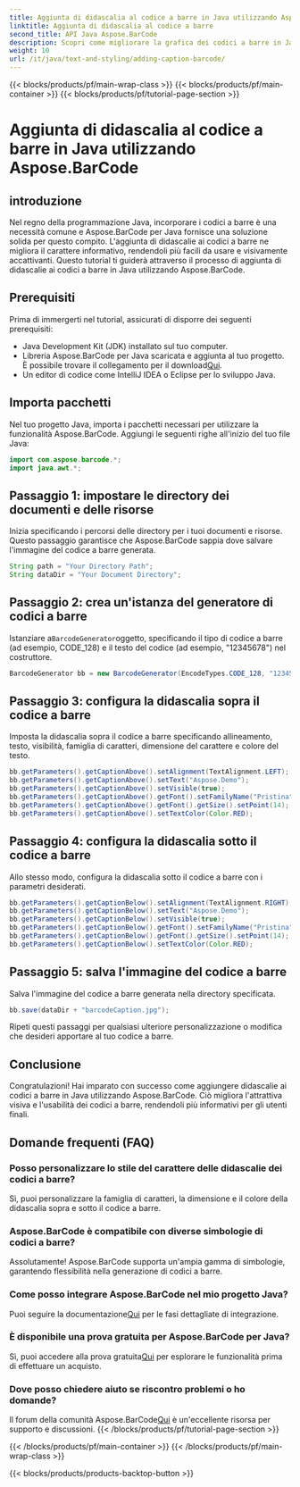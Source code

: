 ```yaml
---
title: Aggiunta di didascalia al codice a barre in Java utilizzando Aspose.BarCode
linktitle: Aggiunta di didascalia al codice a barre
second_title: API Java Aspose.BarCode
description: Scopri come migliorare la grafica dei codici a barre in Java con Aspose.BarCode. Aggiungi didascalie senza sforzo per una migliore esperienza utente.
weight: 10
url: /it/java/text-and-styling/adding-caption-barcode/
---
```


{{< blocks/products/pf/main-wrap-class >}}
{{< blocks/products/pf/main-container >}}
{{< blocks/products/pf/tutorial-page-section >}}

# Aggiunta di didascalia al codice a barre in Java utilizzando Aspose.BarCode


## introduzione

Nel regno della programmazione Java, incorporare i codici a barre è una necessità comune e Aspose.BarCode per Java fornisce una soluzione solida per questo compito. L'aggiunta di didascalie ai codici a barre ne migliora il carattere informativo, rendendoli più facili da usare e visivamente accattivanti. Questo tutorial ti guiderà attraverso il processo di aggiunta di didascalie ai codici a barre in Java utilizzando Aspose.BarCode.

## Prerequisiti

Prima di immergerti nel tutorial, assicurati di disporre dei seguenti prerequisiti:

- Java Development Kit (JDK) installato sul tuo computer.
-  Libreria Aspose.BarCode per Java scaricata e aggiunta al tuo progetto. È possibile trovare il collegamento per il download[Qui](https://releases.aspose.com/barcode/java/).
- Un editor di codice come IntelliJ IDEA o Eclipse per lo sviluppo Java.

## Importa pacchetti

Nel tuo progetto Java, importa i pacchetti necessari per utilizzare la funzionalità Aspose.BarCode. Aggiungi le seguenti righe all'inizio del tuo file Java:

```java
import com.aspose.barcode.*;
import java.awt.*;
```

## Passaggio 1: impostare le directory dei documenti e delle risorse

Inizia specificando i percorsi delle directory per i tuoi documenti e risorse. Questo passaggio garantisce che Aspose.BarCode sappia dove salvare l'immagine del codice a barre generata. 

```java
String path = "Your Directory Path";
String dataDir = "Your Document Directory";
```

## Passaggio 2: crea un'istanza del generatore di codici a barre

 Istanziare a`BarcodeGenerator`oggetto, specificando il tipo di codice a barre (ad esempio, CODE_128) e il testo del codice (ad esempio, "12345678") nel costruttore.

```java
BarcodeGenerator bb = new BarcodeGenerator(EncodeTypes.CODE_128, "12345678");
```

## Passaggio 3: configura la didascalia sopra il codice a barre

Imposta la didascalia sopra il codice a barre specificando allineamento, testo, visibilità, famiglia di caratteri, dimensione del carattere e colore del testo.

```java
bb.getParameters().getCaptionAbove().setAlignment(TextAlignment.LEFT);
bb.getParameters().getCaptionAbove().setText("Aspose.Demo");
bb.getParameters().getCaptionAbove().setVisible(true);
bb.getParameters().getCaptionAbove().getFont().setFamilyName("Pristina");
bb.getParameters().getCaptionAbove().getFont().getSize().setPoint(14);
bb.getParameters().getCaptionAbove().setTextColor(Color.RED);
```

## Passaggio 4: configura la didascalia sotto il codice a barre

Allo stesso modo, configura la didascalia sotto il codice a barre con i parametri desiderati.

```java
bb.getParameters().getCaptionBelow().setAlignment(TextAlignment.RIGHT);
bb.getParameters().getCaptionBelow().setText("Aspose.Demo");
bb.getParameters().getCaptionBelow().setVisible(true);
bb.getParameters().getCaptionBelow().getFont().setFamilyName("Pristina");
bb.getParameters().getCaptionBelow().getFont().getSize().setPoint(14);
bb.getParameters().getCaptionBelow().setTextColor(Color.RED);
```

## Passaggio 5: salva l'immagine del codice a barre

Salva l'immagine del codice a barre generata nella directory specificata.

```java
bb.save(dataDir + "barcodeCaption.jpg");
```

Ripeti questi passaggi per qualsiasi ulteriore personalizzazione o modifica che desideri apportare al tuo codice a barre.

## Conclusione

Congratulazioni! Hai imparato con successo come aggiungere didascalie ai codici a barre in Java utilizzando Aspose.BarCode. Ciò migliora l'attrattiva visiva e l'usabilità dei codici a barre, rendendoli più informativi per gli utenti finali.

## Domande frequenti (FAQ)

### Posso personalizzare lo stile del carattere delle didascalie dei codici a barre?
Sì, puoi personalizzare la famiglia di caratteri, la dimensione e il colore della didascalia sopra e sotto il codice a barre.

### Aspose.BarCode è compatibile con diverse simbologie di codici a barre?
Assolutamente! Aspose.BarCode supporta un'ampia gamma di simbologie, garantendo flessibilità nella generazione di codici a barre.

### Come posso integrare Aspose.BarCode nel mio progetto Java?
 Puoi seguire la documentazione[Qui](https://reference.aspose.com/barcode/java/) per le fasi dettagliate di integrazione.

### È disponibile una prova gratuita per Aspose.BarCode per Java?
 Sì, puoi accedere alla prova gratuita[Qui](https://releases.aspose.com/) per esplorare le funzionalità prima di effettuare un acquisto.

### Dove posso chiedere aiuto se riscontro problemi o ho domande?
 Il forum della comunità Aspose.BarCode[Qui](https://forum.aspose.com/c/barcode/13) è un'eccellente risorsa per supporto e discussioni.
{{< /blocks/products/pf/tutorial-page-section >}}

{{< /blocks/products/pf/main-container >}}
{{< /blocks/products/pf/main-wrap-class >}}

{{< blocks/products/products-backtop-button >}}
